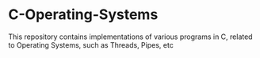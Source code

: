 # C-Operating-Systems
This repository contains implementations of various programs in C, related to Operating Systems, such as Threads, Pipes, etc
